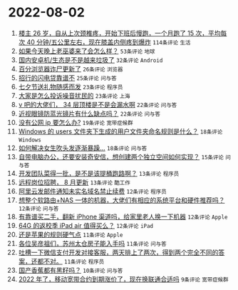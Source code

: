 # 2022-08-02

1. [楼主 26 岁，自从上次颈椎疼，开始下班后慢跑，一个月跑了 15 次，平均每次 40 分钟/五公里左右，现在膝盖内侧疼到爆炸](https://www.v2ex.com/t/870144) `114条评论` `生活`
1. [如果今天晚上老巫婆来了会怎么样？](https://www.v2ex.com/t/870178) `53条评论` `地球`
1. [国内安卓机/生态是不是越来垃圾了](https://www.v2ex.com/t/870218) `32条评论` `Android`
1. [百分浏览器诈尸更新了](https://www.v2ex.com/t/870140) `26条评论` `浏览器`
1. [招行的闪电贷靠谱不](https://www.v2ex.com/t/870142) `25条评论` `问与答`
1. [七夕节送礼物随感而发](https://www.v2ex.com/t/870198) `23条评论` `程序员`
1. [大家是怎么投诉噪音扰民的](https://www.v2ex.com/t/870168) `23条评论` `上海`
1. [v 吧的大佬们， 34 层顶楼是不是会漏水啊](https://www.v2ex.com/t/870171) `22条评论` `问与答`
1. [近视眼镜防蓝光镜片有什么缺点吗？](https://www.v2ex.com/t/870097) `22条评论` `问与答`
1. [没有公网 ip 要怎么办?](https://www.v2ex.com/t/870155) `19条评论` `宽带症候群`
1. [Windows 的 users 文件夹下生成的用户文件夹命名规则是什么？](https://www.v2ex.com/t/870146) `18条评论` `Windows`
1. [如何解决女生吹头发逐渐暴躁...](https://www.v2ex.com/t/870145) `18条评论` `问与答`
1. [自带电脑办公，还要安装奇安信，想创建两个独立空间如何实现？](https://www.v2ex.com/t/870179) `15条评论` `问与答`
1. [开发团队菜得一批，是不是该提桶跑路啊？](https://www.v2ex.com/t/870206) `13条评论` `程序员`
1. [远程岗位招聘， 8 月更新](https://www.v2ex.com/t/870129) `13条评论` `酷工作`
1. [阿里云发邮件通知未实名域名禁止续费](https://www.v2ex.com/t/870197) `12条评论` `程序员`
1. [想整个软路由+NAS 一体的机器，大佬们有相应的系统平台和硬件推荐吗？](https://www.v2ex.com/t/870156) `12条评论` `问与答`
1. [有靠谱买二手，翻新 iPhone 渠道吗，给家里老人换一下机器](https://www.v2ex.com/t/870106) `12条评论` `Apple`
1. [64G 的返校季 iPad air 值得买么？](https://www.v2ex.com/t/870098) `12条评论` `iPad`
1. [还是苹果的规则硬气点](https://www.v2ex.com/t/870148) `11条评论` `Apple`
1. [各位吴彦祖们，苏州太仓房子能入手吗](https://www.v2ex.com/t/870135) `11条评论` `问与答`
1. [吐槽一下微信支付开发对接客服，两天排上了两次，得到两个完全不同的答案，还都不对。](https://www.v2ex.com/t/870105) `11条评论` `程序员`
1. [国产香蕉都有黑籽吗？](https://www.v2ex.com/t/870111) `10条评论` `问与答`
1. [2022 年了，移动宽带合约到期涨价了，现在换联通合适吗](https://www.v2ex.com/t/870162) `9条评论` `宽带症候群`
